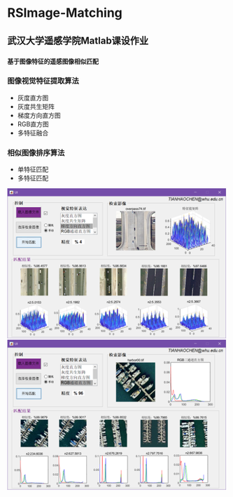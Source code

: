 # RSImage-Matching
## 武汉大学遥感学院Matlab课设作业 
### `基于图像特征的遥感图像相似匹配`
### 图像视觉特征提取算法  
- 灰度直方图
- 灰度共生矩阵
- 梯度方向直方图
- RGB直方图
- 多特征融合
### 相似图像排序算法
- 单特征匹配
- 多特征匹配

<img src="./interface1.png" width='500'> <img src="./interface2.png" width='500'>
